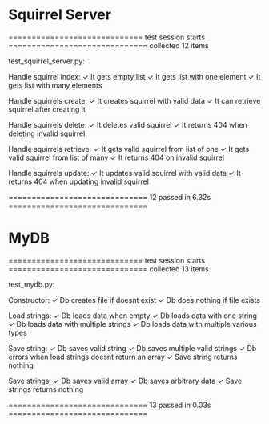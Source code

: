# Squirrel Server

============================= test session starts ==============================
collected 12 items

test_squirrel_server.py:

Handle squirrel index:
✓ It gets empty list
✓ It gets list with one element
✓ It gets list with many elements

Handle squirrels create:
✓ It creates squirrel with valid data
✓ It can retrieve squirrel after creating it

Handle squirrels delete:
✓ It deletes valid squirrel
✓ It returns 404 when deleting invalid squirrel

Handle squirrels retrieve:
✓ It gets valid squirrel from list of one
✓ It gets valid squirrel from list of many
✓ It returns 404 on invalid squirrel

Handle squirrels update:
✓ It updates valid squirrel with valid data
✓ It returns 404 when updating invalid squirrel

============================== 12 passed in 6.32s ==============================

# MyDB

============================= test session starts ==============================
collected 13 items

test_mydb.py:

Constructor:
✓ Db creates file if doesnt exist
✓ Db does nothing if file exists

Load strings:
✓ Db loads data when empty
✓ Db loads data with one string
✓ Db loads data with multiple strings
✓ Db loads data with multiple various types

Save string:
✓ Db saves valid string
✓ Db saves multiple valid strings
✓ Db errors when load strings doesnt return an array
✓ Save string returns nothing

Save strings:
✓ Db saves valid array
✓ Db saves arbitrary data
✓ Save strings returns nothing

============================== 13 passed in 0.03s ==============================
